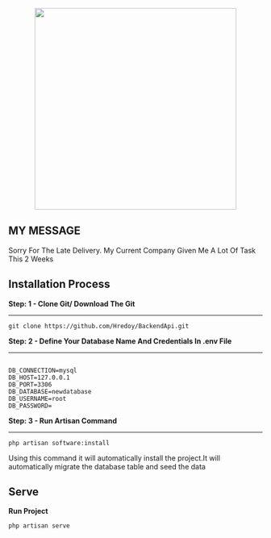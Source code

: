 <p align="center"><a href="https://laravel.com" target="_blank"><img src="https://raw.githubusercontent.com/laravel/art/master/logo-lockup/5%20SVG/2%20CMYK/1%20Full%20Color/laravel-logolockup-cmyk-red.svg" width="400"></a></p>

## MY MESSAGE

<p>Sorry For The Late Delivery. My Current Company Given Me A Lot Of Task This 2 Weeks </p>

## Installation Process

<p><b>Step: 1 - Clone Git/ Download The Git</b></p>
<hr />
<pre><code>git clone https://github.com/Hredoy/BackendApi.git</code></pre>
<p><b>Step: 2 - Define Your Database Name And Credentials In .env File</b></p>
<hr />
<pre><code>
DB_CONNECTION=mysql
DB_HOST=127.0.0.1
DB_PORT=3306
DB_DATABASE=newdatabase
DB_USERNAME=root
DB_PASSWORD=
</code></pre>
<p><b>Step: 3 - Run Artisan Command</b></p>
<hr />
<pre><code>php artisan software:install</code></pre>
<p> Using this command it will automatically install the project.It will automatically migrate the database table and seed the data</p>

## Serve

<p><b>Run Project</b></p>
<pre><code>php artisan serve</code></pre>
